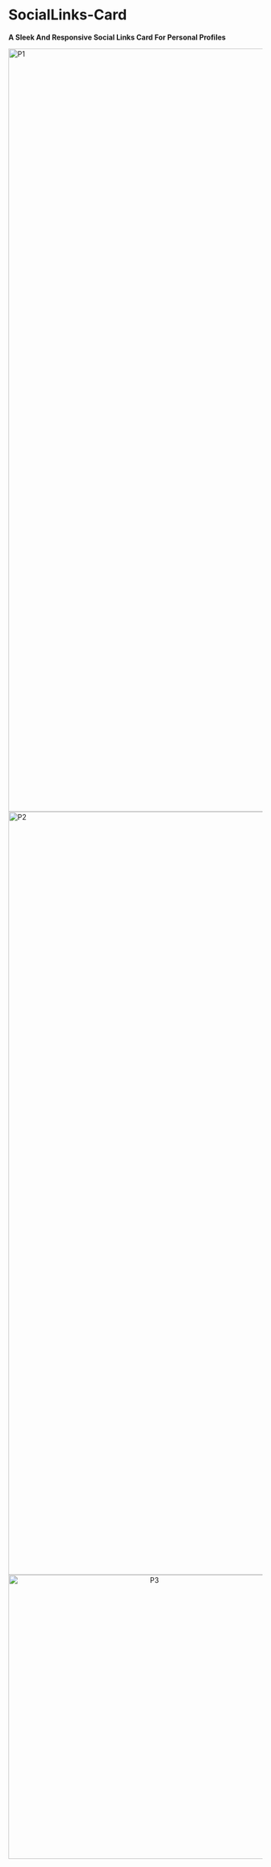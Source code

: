 # SocialLinks-Card
**A Sleek And Responsive Social Links Card For Personal Profiles**

<img width="1512" alt="P1" src="https://github.com/MobinFazli/SocialLinks-Card/assets/126828525/342f8edb-77ba-42a6-9ba6-f171bcd93576">

<img width="1512" alt="P2" src="https://github.com/MobinFazli/SocialLinks-Card/assets/126828525/541b356e-1ab1-4b0b-8a63-807b85e70e19">

<div style="text-align: center; justify-content: center">
  <img width="563" alt="P3" src="https://github.com/MobinFazli/SocialLinks-Card/assets/126828525/da174835-1e41-4a40-9cb7-669f12bc2e71">
</div>
